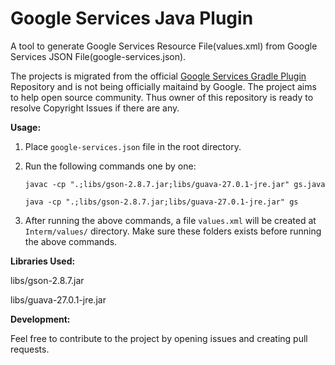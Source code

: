 # Google Services Java Plugin
A tool to generate Google Services Resource File(values.xml) from Google Services JSON File(google-services.json).

The projects is migrated from the official [Google Services Gradle Plugin](https://github.com/google/play-services-plugins/tree/master/google-services-plugin) Repository and is not being officially maitaind by Google. The project aims to help open source community. Thus owner of this repository is ready to resolve Copyright Issues if there are any.



**Usage:**
1. Place `google-services.json` file in the root directory.
2. Run the following commands one by one:

      ```
      javac -cp ".;libs/gson-2.8.7.jar;libs/guava-27.0.1-jre.jar" gs.java
      ```
      
      ```
      java -cp ".;libs/gson-2.8.7.jar;libs/guava-27.0.1-jre.jar" gs
      ```
      
3. After running the above commands, a file `values.xml` will be created at `Interm/values/` directory. Make sure these folders exists before running the above commands.



**Libraries Used:**

libs/gson-2.8.7.jar

libs/guava-27.0.1-jre.jar




**Development:**

Feel free to contribute to the project by opening issues and creating pull requests.


